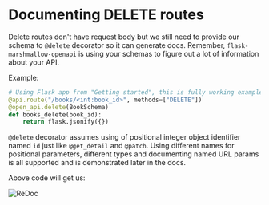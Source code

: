 # Documenting DELETE routes

Delete routes don't have request body but we still need to provide our schema to
`@delete` decorator so it can generate docs. Remember, `flask-marshmallow-openapi` is
using your schemas to figure out a lot of information about your API.

Example:

```py
# Using Flask app from "Getting started", this is fully working example
@api.route("/books/<int:book_id>", methods=["DELETE"])
@open_api.delete(BookSchema)
def books_delete(book_id):
    return flask.jsonify({})
```

`@delete` decorator assumes using of positional integer object identifier named `id`
just like `@get_detail` and `@patch`. Using different names for positional parameters,
different types and documenting named URL params is all supported and is demonstrated
later in the docs.

Above code will get us:

![ReDoc](./img/delete_book.png "ReDoc - book_delete")
